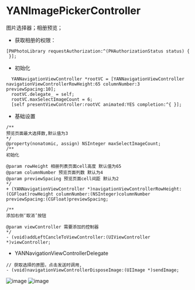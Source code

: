 # YANImagePickerController
图片选择器；相册预览；

- 获取相册的权限：
```objc
[PHPhotoLibrary requestAuthorization:^(PHAuthorizationStatus status) {
 }];
 ```
- 初始化
```objc
  YANNavigationViewController *rootVC = [YANNavigationViewController navigationViewControllerRowHeight:65 columnNumber:3 previewSpacing:10];
  rootVC.delegate_ = self;
  rootVC.maxSelectImageCount = 6;
  [self presentViewController:rootVC animated:YES completion:^{ }];
```
 - 基础设置
 ```objc
/**
 预览页面最大选择数,默认值为3
 */
@property(nonatomic, assign) NSInteger maxSelectImageCount;
/**
 初始化

 @param rowHeight 相册列表页面cell高度 默认值为65
 @param columnNumber 预览页面列数 默认为4
 @param previewSpacing 预览页面cell间距 默认为2
 */
+ (YANNavigationViewController *)navigationViewControllerRowHeight:(CGFloat)rowHeight columnNumber:(NSInteger)columnNumber previewSpacing:(CGFloat)previewSpacing;

/**
 添加右侧‘取消’按钮

 @param viewController 需要添加的控制器
 */
- (void)addLeftCancleToViewController:(UIViewController *)viewController;
 ```
 - YANNavigationViewControllerDelegate
 ```objc
 // 获取选择的原图，点击发送时调用,
 - (void)navigationViewControllerDisposeImage:(UIImage *)sendImage;
 ```

![image](https://github.com/dreamGrilCode/YANImagePickerController/blob/master/image/2.png)
![image](https://github.com/dreamGrilCode/YANImagePickerController/blob/master/image/1.jpg)

